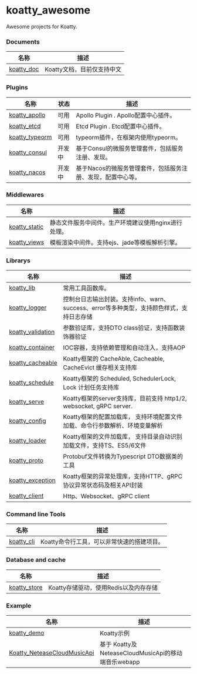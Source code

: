 # koatty_awesome
Awesome projects for Koatty.

### Documents
名称  | 描述
------------- | ------------- 
[koatty_doc](https://github.com/Koatty/koatty_doc) | Koatty文档，目前仅支持中文

### Plugins

名称 | 状态 | 描述
------------- | ------------- | ------------- 
[koatty_apollo](https://github.com/Koatty/think_apollo)  | 可用 |  Apollo Plugin . Apollo配置中心插件。
[koatty_etcd](https://github.com/Koatty/koatty_etcd)  | 可用 |  Etcd Plugin . Etcd配置中心插件。
[koatty_typeorm](https://github.com/Koatty/koatty_typeorm)  | 可用 |  typeorm插件，在框架内使用typeorm。
[koatty_consul](https://github.com/Koatty/koatty_consul) | 开发中 |  基于Consul的微服务管理套件，包括服务注册、发现。
[koatty_nacos](https://github.com/Koatty/koatty_nacos) | 开发中 |  基于Nacos的微服务管理套件，包括服务注册、发现，配置中心等。

### Middlewares

名称 | 描述
------------- | ------------- 
[koatty_static](https://github.com/koatty/koatty_static)  |  静态文件服务中间件。生产环境建议使用nginx进行处理。
[koatty_views](https://github.com/koatty/koatty_views)  |  模板渲染中间件。支持ejs、jade等模板解析引擎。


### Librarys

名称  | 描述
------------- | -------------
[koatty_lib](https://github.com/Koatty/koatty_lib)  | 常用工具函数库。
[koatty_logger](https://github.com/Koatty/koatty_logger)  | 控制台日志输出封装。支持info、warn、success、error等多种类型，支持颜色样式，支持日志存储
[koatty_validation](https://github.com/Koatty/koatty_validation)  | 参数验证库，支持DTO class验证，支持函数装饰器验证
[koatty_container](https://github.com/Koatty/think_container) | IOC容器，支持依赖管理和自动注入，支持AOP
[koatty_cacheable](https://github.com/Koatty/koatty_cacheable) | Koatty框架的 CacheAble, Cacheable, CacheEvict 缓存相关支持库
[koatty_schedule](https://github.com/Koatty/koatty_schedule) | Koatty框架的 Scheduled, SchedulerLock, Lock 计划任务支持库
[koatty_serve](https://github.com/Koatty/koatty_serve) | Koatty框架的server支持库，目前支持 http1/2, websocket, gRPC server.
[koatty_config](https://github.com/Koatty/koatty_config) | Koatty框架的配置加载库， 支持环境配置文件加载、命令行参数解析、环境变量解析
[koatty_loader](https://github.com/Koatty/koatty_loader) | Koatty框架的文件加载库， 支持目录自动识别加载文件，支持TS、ES5/6文件
[koatty_proto](https://github.com/Koatty/koatty_proto) | Protobuf文件转换为Typescript DTO数据类的工具
[koatty_exception](https://github.com/Koatty/koatty_exception) | Koatty框架的异常处理库，支持HTTP、gRPC协议异常状态码及相关API封装
[koatty_client](https://github.com/Koatty/koatty_client) | Http、Websocket、gRPC client

### Command line Tools

名称  | 描述
------------- | -------------
[koatty_cli](https://github.com/Koatty/koatty_cli)  | Koatty命令行工具，可以非常快速的搭建项目。


### Database and cache
名称  | 描述
------------- | -------------
[koatty_store](https://github.com/Koatty/koatty_store)  | Koatty存储驱动，使用Redis以及内存存储

### Example

名称  | 描述
------------- | -------------
[koatty_demo](https://github.com/Koatty/koatty_demo) | Koatty示例
[Koatty_NeteaseCloudMusicApi](https://github.com/Koatty/Koatty_NeteaseCloudMusicApi) | 基于 Koatty及NeteaseCloudMusicApi的移动端音乐webapp

